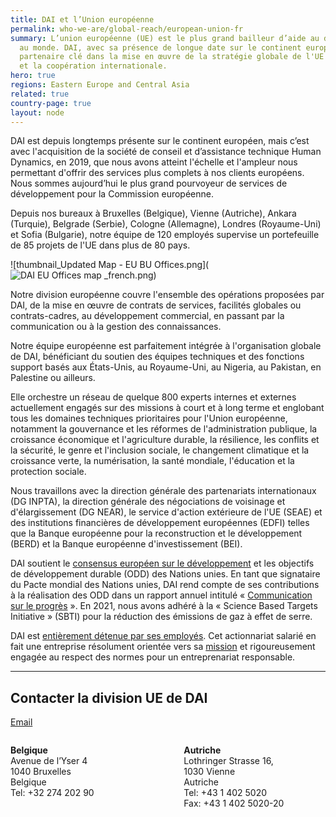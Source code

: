 ```yaml
---
title: DAI et l’Union européenne
permalink: who-we-are/global-reach/european-union-fr
summary: L’union européenne (UE) est le plus grand bailleur d’aide au développement
  au monde. DAI, avec sa présence de longue date sur le continent européen, est un
  partenaire clé dans la mise en œuvre de la stratégie globale de l'UE pour le développement
  et la coopération internationale.
hero: true
regions: Eastern Europe and Central Asia
related: true
country-page: true
layout: node
---
```


DAI est depuis longtemps présente sur le continent européen, mais c’est avec l'acquisition de la société de conseil et d’assistance technique Human Dynamics, en 2019, que nous avons atteint l'échelle et l'ampleur nous permettant d'offrir des services plus complets à nos clients européens. Nous sommes aujourd’hui le plus grand pourvoyeur de services de développement pour la Commission européenne.

Depuis nos bureaux à Bruxelles (Belgique), Vienne (Autriche), Ankara (Turquie), Belgrade (Serbie), Cologne (Allemagne), Londres (Royaume-Uni) et Sofia (Bulgarie), notre équipe de 120 employés supervise un portefeuille de 85 projets de l'UE dans plus de 80 pays.

![thumbnail_Updated Map - EU BU Offices.png](![DAI EU Offices map _french.png](/uploads/DAI%20EU%20Offices%20map%20_french.png))

Notre division européenne couvre l'ensemble des opérations proposées par DAI, de la mise en œuvre de contrats de services, facilités globales ou contrats-cadres, au développement commercial, en passant par la communication ou à la gestion des connaissances. 

Notre équipe européenne est parfaitement intégrée à l'organisation globale de DAI, bénéficiant du soutien des équipes techniques et des fonctions support basés aux États-Unis, au Royaume-Uni, au Nigeria, au Pakistan, en Palestine ou ailleurs.

Elle orchestre un réseau de quelque 800 experts internes et externes actuellement engagés sur des missions à court et à long terme et englobant tous les domaines techniques prioritaires pour l'Union européenne, notamment la gouvernance et les réformes de l'administration publique, la croissance économique et l'agriculture durable, la résilience, les conflits et la sécurité, le genre et l'inclusion sociale, le changement climatique et la croissance verte, la numérisation, la santé mondiale, l'éducation et la protection sociale.

Nous travaillons avec la direction générale des partenariats internationaux (DG INPTA), la direction générale des négociations de voisinage et d'élargissement (DG NEAR), le service d'action extérieure de l'UE (SEAE) et des institutions financières de développement européennes (EDFI) telles que la Banque européenne pour la reconstruction et le développement (BERD) et la Banque européenne d'investissement (BEI).

DAI soutient le [consensus européen sur le développement](https://ec.europa.eu/international-partnerships/european-consensus-development_en) et les objectifs de développement durable (ODD) des Nations unies. En tant que signataire du Pacte mondial des Nations unies, DAI rend compte de ses contributions à la réalisation des ODD dans un rapport annuel intitulé « [Communication sur le progrès](/news/dai-submits-its-2020-communication-on-progress-to-the-un-global-compact) ». En 2021, nous avons adhéré à la « Science Based Targets Initiative » (SBTI) pour la réduction des émissions de gaz à effet de serre.  

DAI est [entièrement détenue par ses employés](/who-we-are/employee-owners). Cet actionnariat salarié en fait une entreprise résolument orientée vers sa [mission](/who-we-are/mission-and-values) et rigoureusement engagée au respect des normes pour un entreprenariat responsable. 

<hr>

## Contacter la division UE de DAI

<a href="mailto:euinfo@dai.com">Email</a>
<div style="width: 45%; float: left; margin-right: 10%;">
  <p>
    <strong>Belgique</strong><br>
    Avenue de l’Yser 4<br>
    1040 Bruxelles <br>
    Belgique<br>
    Tel: +32 274 202 90<br>
  </p>
</div>
 
<div style="width: 45%; float: left;">
  <p>
    <strong>Autriche</strong><br>
    Lothringer Strasse 16,<br>
    1030 Vienne<br>
    Autriche<br>
    Tel: +43 1 402 5020<br>
    Fax: +43 1 402 5020-20<br> 
  </p>
</div>
